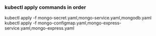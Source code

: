 ### kubectl apply commands in order

kubectl apply -f mongo-secret.yaml,mongo-service.yaml,mongodb.yaml
kubectl apply -f mongo-configmap.yaml,mongo-express-service.yaml,mongo-express.yaml 